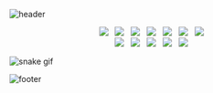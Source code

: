 
![header](https://capsule-render.vercel.app/api?type=waving&color=gradient&height=200&section=header&text=The%20journey%20is%20the%20reward&fontSize=30&animation=fadeIn&customColorList=1)

<p align="center">
<img src="https://img.shields.io/badge/HTML5-E34F26?style=flat-square&logo=HTML5&logoColor=white" /></a> &nbsp
<img src="https://img.shields.io/badge/CSS3-1572B6?style=flat-square&logo=CSS3&logoColor=white" /></a> &nbsp
<img src="https://img.shields.io/badge/JavaScript-F7DF1E?style=flat-square&logo=JavaScript&logoColor=white" /></a> &nbsp
<img src="https://img.shields.io/badge/R-276DC3?style=flat-square&logo=R&logoColor=white" /></a> &nbsp
<img src="https://img.shields.io/badge/Python-3776AB?style=flat-square&logo=Python&logoColor=white" /></a> &nbsp
<img src="https://img.shields.io/badge/TensorFlow-FF6F00?style=flat-square&logo=TensorFlow&logoColor=white" /></a> &nbsp
<img src="https://img.shields.io/badge/PyTorch-EE4C2C?style=flat-square&logo=PyTorchs&logoColor=white" /></a> &nbsp

<br>
<img src="https://img.shields.io/badge/C Sharp-239120?style=flat-square&logo=c#&logoColor=white" /></a> &nbsp
<img src="https://img.shields.io/badge/Unity-000000?style=flat-square&logo=Unity&logoColor=white" /></a> &nbsp
<img src="https://img.shields.io/badge/Java-007396?style=flat-square&logo=Java&logoColor=white"/></a> &nbsp
<img src="https://img.shields.io/badge/MySQL-4479A1?style=flat-square&logo=MySQL&logoColor=white"/></a> &nbsp 
<img src="https://img.shields.io/badge/Amazon AWS-232F3E?style=flat-square&logo=Amazon%20AWS&logoColor=white"/></a> &nbsp
</p>

![snake gif](https://github.com/yuchan509/yuchan509/blob/output/github-user-contribution.svg)

![footer](https://capsule-render.vercel.app/api?type=waving&color=gradient&height=200&section=footer&customColorList=1)
